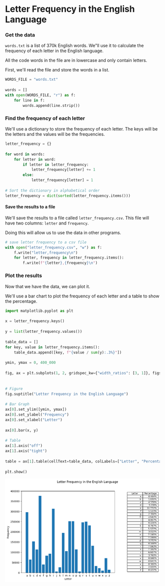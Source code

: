 # Letter Frequency in the English Language

### Get the data
`words.txt` is a list of 370k English words. We"ll use it to calculate the frequency of each letter in the English language.

All the code words in the file are in lowercase and only contain letters.

First, we'll read the file and store the words in a list.


```python
WORDS_FILE = "words.txt"

words = []
with open(WORDS_FILE, "r") as f:
    for line in f:
        words.append(line.strip())
```

### Find the frequency of each letter
We'll use a dictionary to store the frequency of each letter. The keys will be the letters and the values will be the frequencies.


```python
letter_frequency = {}

for word in words:
    for letter in word:
        if letter in letter_frequency:
            letter_frequency[letter] += 1
        else:
            letter_frequency[letter] = 1

# Sort the dictionary in alphabetical order
letter_frequency = dict(sorted(letter_frequency.items()))
```

#### Save the results to a file
We'll save the results to a file called `letter_frequency.csv`.
This file will have two columns: `letter` and `frequency`.

Doing this will allow us to use the data in other programs.


```python
# save letter frequency to a csv file
with open("letter_frequency.csv", "w") as f:
    f.write("letter,frequency\n")
    for letter, frequency in letter_frequency.items():
        f.write(f"{letter},{frequency}\n")
```

### Plot the results
Now that we have the data, we can plot it.

We'll use a bar chart to plot the frequency of each letter and a table to show the percentage.


```python
import matplotlib.pyplot as plt

x = letter_frequency.keys()

y = list(letter_frequency.values())

table_data = []
for key, value in letter_frequency.items():
    table_data.append([key, f"{value / sum(y):.3%}"])

ymin, ymax = 0, 400_000

fig, ax = plt.subplots(1, 2, gridspec_kw={"width_ratios": [3, 1]}, figsize=(10, 6))


# Figure
fig.suptitle("Letter Frequency in the English Language")

# Bar Graph
ax[0].set_ylim([ymin, ymax])
ax[0].set_ylabel("Frequency")
ax[0].set_xlabel("Letter")

ax[0].bar(x, y)

# Table
ax[1].axis("off")
ax[1].axis("tight")

table = ax[1].table(cellText=table_data, colLabels=["Letter", "Percentage"], loc="center")

plt.show()
```


    
![png](graph_files/graph_8_0.png)
    

